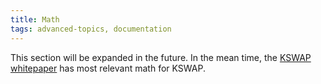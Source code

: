 ```yaml
---
title: Math
tags: advanced-topics, documentation
---
```


This section will be expanded in the future. In the mean time, the [KSWAP whitepaper](https://kimchiswap.io/whitepaper.pdf) has most relevant math for KSWAP.
